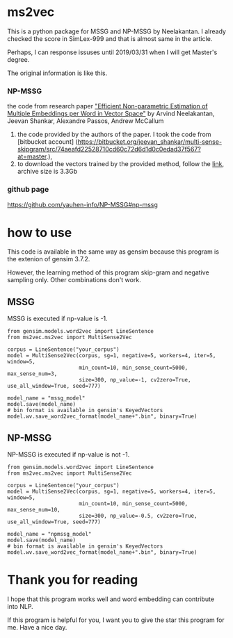 # ms2vec
This is a python package for MSSG and NP-MSSG by Neelakantan. I already checked the score in SimLex-999 and that is almost same in the article.

Perhaps, I can response issuses until 2019/03/31 when I will get Master's degree.

The original information is like this.
### NP-MSSG
the code from research paper ["Efficient Non-parametric Estimation of Multiple Embeddings per Word in Vector Space"](http://arxiv.org/pdf/1504.06654v1.pdf) by Arvind Neelakantan, Jeevan Shankar, Alexandre Passos, Andrew McCallum


1. the code provided by the authors of the paper. I took the code from [bitbucket account] (https://bitbucket.org/jeevan_shankar/multi-sense-skipgram/src/74aeafd22528710cd60c72d6d1d0c0edad37f567?at=master.),
2. to download the vectors trained by the provided method, follow the [link](http://iesl.cs.umass.edu/downloads/vectors/release.tar.gz), archive size is 3.3Gb 

### github page
https://github.com/yauhen-info/NP-MSSG#np-mssg


# how to use
This code is available in the same way as gensim because this program is the extenion of gensim 3.7.2. 

However, the learning method of this program skip-gram and negative sampling only. Other combinations don't work.

## MSSG
MSSG is executed if np-value is -1.
```angular2html
from gensim.models.word2vec import LineSentence
from ms2vec.ms2vec import MultiSense2Vec

corpus = LineSentence("your_corpus")
model = MultiSense2Vec(corpus, sg=1, negative=5, workers=4, iter=5, window=5,
                       min_count=10, min_sense_count=5000, max_sense_num=3,
                       size=300, np_value=-1, cv2zero=True, use_all_window=True, seed=777)

model_name = "mssg_model"
model.save(model_name)
# bin format is available in gensim's KeyedVectors
model.wv.save_word2vec_format(model_name+".bin", binary=True)
```

## NP-MSSG
NP-MSSG is executed if np-value is not -1.
```angular2html
from gensim.models.word2vec import LineSentence
from ms2vec.ms2vec import MultiSense2Vec

corpus = LineSentence("your_corpus")
model = MultiSense2Vec(corpus, sg=1, negative=5, workers=4, iter=5, window=5,
                       min_count=10, min_sense_count=5000, max_sense_num=10,
                       size=300, np_value=-0.5, cv2zero=True, use_all_window=True, seed=777)

model_name = "npmssg_model"
model.save(model_name)
# bin format is available in gensim's KeyedVectors
model.wv.save_word2vec_format(model_name+".bin", binary=True)
```


# Thank you for reading
I hope that this program works well and word embedding can contribute into NLP.

If this program is helpful for you, I want you to give the star this program for me.
Have a nice day.
